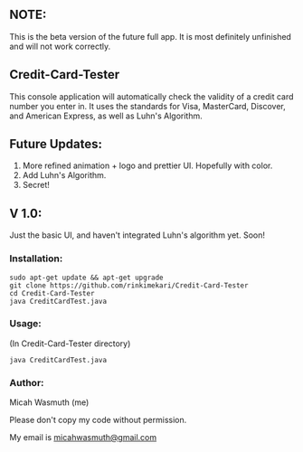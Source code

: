 ## NOTE:
This is the beta version of the future full app. It is most definitely unfinished and will not work correctly.

## Credit-Card-Tester
This console application will automatically check the validity of a credit card number you enter in. It uses the standards for Visa, MasterCard, Discover, and American Express, as well as Luhn's Algorithm.

## Future Updates:
1. More refined animation + logo and prettier UI. Hopefully with color.
2. Add Luhn's Algorithm.
3. Secret!

## V 1.0:
Just the basic UI, and haven't integrated Luhn's algorithm yet. Soon!

### Installation:
```
sudo apt-get update && apt-get upgrade
git clone https://github.com/rinkimekari/Credit-Card-Tester
cd Credit-Card-Tester
java CreditCardTest.java
```
### Usage:
(In Credit-Card-Tester directory)
```
java CreditCardTest.java
```
### Author:
Micah Wasmuth (me)

Please don't copy my code without permission.

My email is micahwasmuth@gmail.com
